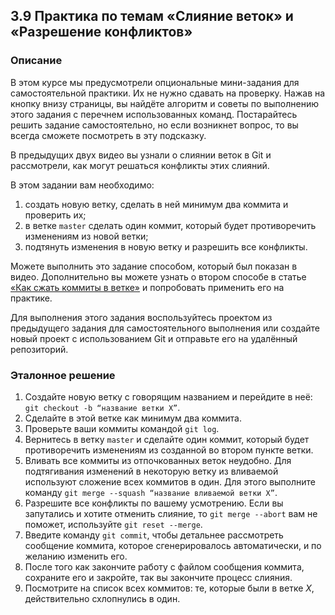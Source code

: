## 3.9 Практика по темам «Слияние веток» и «Разрешение конфликтов»



### Описание

В этом курсе мы предусмотрели опциональные мини-задания для самостоятельной практики. Их не нужно сдавать на проверку. Нажав на кнопку внизу страницы, вы найдёте алгоритм и советы по выполнению этого задания с перечнем использованных команд. Постарайтесь решить задание самостоятельно, но если возникнет вопрос, то вы всегда сможете посмотреть в эту подсказку.

В предыдущих двух видео вы узнали о слиянии веток в Git и рассмотрели, как могут решаться конфликты этих слияний.

В этом задании вам необходимо:

1. создать новую ветку, сделать в ней минимум два коммита и проверить их;
2. в ветке `master` сделать один коммит, который будет противоречить изменениям из новой ветки;
3. подтянуть изменения в новую ветку и разрешить все конфликты.

Можете выполнить это задание способом, который был показан в видео. Дополнительно вы можете узнать о втором способе в статье [«Как сжать коммиты в ветке»](https://www.git-tower.com/learn/git/faq/git-squash) и попробовать применить его на практике.

Для выполнения этого задания воспользуйтесь проектом из предыдущего задания для самостоятельного выполнения или создайте новый проект с использованием Git и отправьте его на удалённый репозиторий.

### Эталонное решение

1. Создайте новую ветку с говорящим названием и перейдите в неё: `git checkout -b “название ветки X”`.
2. Сделайте в этой ветке как минимум два коммита.
3. Проверьте ваши коммиты командой `git log`.
4. Вернитесь в ветку `master` и сделайте один коммит, который будет противоречить изменениям из созданной во втором пункте ветки.
5. Вливать все коммиты из отпочкованных веток неудобно. Для подтягивания изменений в некоторую ветку из вливаемой используют сложение всех коммитов в один.
   Для этого выполните команду `git merge --squash “название вливаемой ветки X”`.
6. Разрешите все конфликты по вашему усмотрению.
   Если вы запутались и хотите отменить слияние, то `git merge --abort` вам не поможет, используйте `git reset --merge`.
7. Введите команду `git commit`, чтобы детальнее рассмотреть сообщение коммита, которое сгенерировалось автоматически, и по желанию изменить его.
8. После того как закончите работу с файлом сообщения коммита, сохраните его и закройте, так вы закончите процесс слияния.
9. Посмотрите на список всех коммитов: те, которые были в ветке *X*, действительно схлопнулись в один.